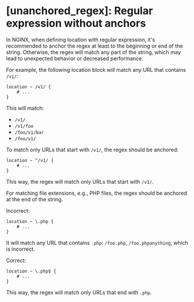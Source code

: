 # [unanchored_regex]: Regular expression without anchors

In NGINX, when defining location with regular expression, it's recommended to anchor the regex at least to the beginning or end of the string. 
Otherwise, the regex will match any part of the string, which may lead to unexpected behavior or decreased performance.

For example, the following location block will match any URL that contains `/v1/`:

```nginx
location ~ /v1/ {
    # ...
}
```

This will match:

- `/v1/`
- `/v1/foo`
- `/foo/v1/bar`
- `/foo/v1/`

To match only URLs that start with `/v1/`, the regex should be anchored:

```nginx
location ~ ^/v1/ {
    # ...
}
```

This way, the regex will match only URLs that start with `/v1/`.

For matching file extensions, e.g., PHP files, the regex should be anchored at the end of the string.

Incorrect:

```nginx
location ~ \.php {
    # ...
}
```

It will match any URL that contains `.php`: `/foo.php`, `/foo.phpanything`, which is incorrect.

Correct:

```nginx
location ~ \.php$ {
    # ...
}
```

This way, the regex will match only URLs that end with `.php`.
